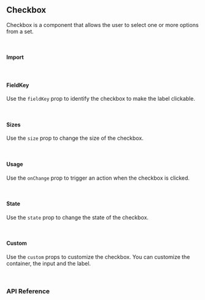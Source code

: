 ## Checkbox

Checkbox is a component that allows the user to select one or more options from a set.

<div>
<LeSourceButton url="https://github.com/hiimlex/leux/tree/main/src/components/Checkbox"></LeSourceButton>
</div>

<br/>

#### Import

<div>
<CheckboxImportPreview>
</CheckboxImportPreview>
</div>

<br />

#### FieldKey

Use the `fieldKey` prop to identify the checkbox to make the label clickable.

<div>
<CheckboxFieldKeyPreview>
</CheckboxFieldKeyPreview>
</div>

<br />

#### Sizes

Use the `size` prop to change the size of the checkbox.

<div>
<CheckboxSizePreview>
</CheckboxSizePreview>
</div>

<br />

#### Usage

Use the `onChange` prop to trigger an action when the checkbox is clicked.

<div>
<CheckboxActionPreview>
</CheckboxActionPreview>
</div>

<br />

#### State

Use the `state` prop to change the state of the checkbox.

<div>
<CheckboxStatePreview>
</CheckboxStatePreview>
</div>

<br />

#### Custom

Use the `custom` props to customize the checkbox. You can customize the container, the input and the label.

<div>
<CheckboxCustomPreview>
</CheckboxCustomPreview>
</div>

<br />

### API Reference

<div>
<CheckboxApiTable>
</CheckboxApiTable>
</div>

<br/>
